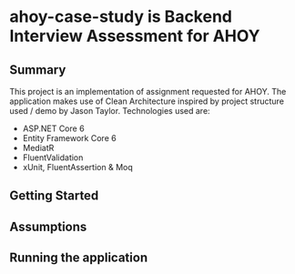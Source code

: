 # ahoy-case-study is Backend Interview Assessment for AHOY

## Summary

This project is an implementation of assignment requested for AHOY. The application makes use of Clean Architecture inspired by project structure used / demo by Jason Taylor. 
Technologies used are:
 - ASP.NET Core 6
 - Entity Framework Core 6
 - MediatR
 - FluentValidation
 - xUnit, FluentAssertion & Moq

 ## Getting Started

 ## Assumptions

 ## Running the application